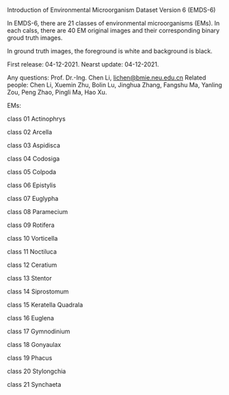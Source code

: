 Introduction of Environmental Microorganism Dataset Version 6 (EMDS-6)
	

In EMDS-6, there are 21 classes of environmental microorganisms (EMs).
In each calss, there are 40 EM original images and their corresponding binary groud truth images. 
	
In ground truth images, the foreground is white and background is black.
	

First release: 04-12-2021.
Nearst update: 04-12-2021.

Any questions: Prof. Dr.-Ing. Chen Li, lichen@bmie.neu.edu.cn 
Related people: Chen Li, Xuemin Zhu, Bolin Lu, Jinghua Zhang, Fangshu Ma, Yanling Zou, Peng Zhao, Pingli Ma, Hao Xu.
	

EMs:
	

class 01 Actinophrys
	

class 02 Arcella
	

class 03 Aspidisca
	

class 04 Codosiga
	

class 05 Colpoda
	

class 06 Epistylis
	

class 07 Euglypha
	

class 08 Paramecium
	

class 09 Rotifera
	

class 10 Vorticella
	

class 11 Noctiluca
	

class 12 Ceratium
	

class 13 Stentor
	

class 14 Siprostomum
	

class 15 Keratella Quadrala
	

class 16 Euglena
	

class 17 Gymnodinium
	

class 18 Gonyaulax
	

class 19 Phacus
	

class 20 Stylongchia
	

class 21 Synchaeta

